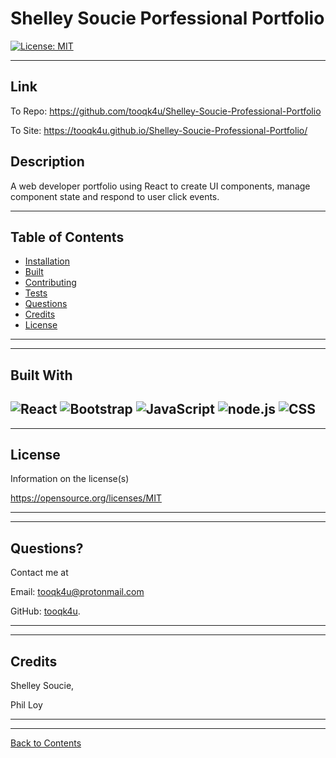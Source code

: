# Shelley Soucie Porfessional Portfolio
  [![License: MIT](https://img.shields.io/badge/License-MIT-blue.svg)](https://opensource.org/licenses/MIT)

---
## Link
 To Repo:  https://github.com/tooqk4u/Shelley-Soucie-Professional-Portfolio
 
 To Site: https://tooqk4u.github.io/Shelley-Soucie-Professional-Portfolio/




## Description 
  
A web developer portfolio using React to create UI components, manage component state and respond to user click events.

---
  
## Table of Contents 

* [Installation](#installation)
* [Built](#built)
* [Contributing](#contributing)
* [Tests](#tests)
* [Questions](#questions)
* [Credits](#credits)
* [License](#license)

---
---



## Built With

![React](https://img.shields.io/badge/react%20-%2320232a.svg?&style=for-the-badge&logo=react&logoColor=%2361DAFB)
![Bootstrap](https://img.shields.io/badge/bootstrap%20-%23563D7C.svg?&style=for-the-badge&logo=bootstrap&logoColor=white)
![JavaScript](https://img.shields.io/badge/javascript%20-%23323330.svg?&style=for-the-badge&logo=javascript&logoColor=%23F7DF1E)
![node.js](https://img.shields.io/badge/node.js%20-%2343853D.svg?&style=for-the-badge&logo=node.js&logoColor=white)
![CSS](https://img.shields.io/badge/css3%20-%231572B6.svg?&style=for-the-badge&logo=css3&logoColor=white)
---
---

## License

Information on the license(s)

https://opensource.org/licenses/MIT

---
---

## Questions?

Contact me at

Email: [tooqk4u@protonmail.com](mailto:tooqk4u@protonmail.com)

GitHub: [tooqk4u](https://github.com/tooqk4u).

 ---
 ---

## Credits 
 
Shelley Soucie, 

Phil Loy

---
---

[Back to Contents](#table-of-contents)


